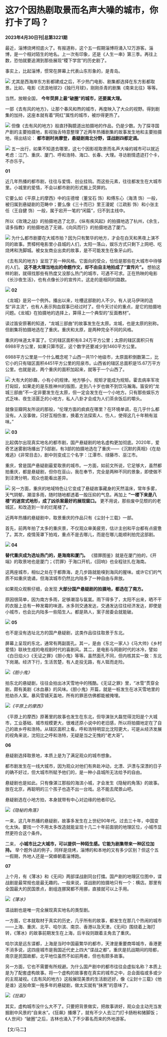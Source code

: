 # 这7个因热剧取景而名声大噪的城市，你打卡了吗？

**2023年4月30日刊|总第3221期**

最近，淄博烧烤彻底火了。有报道称，这个五一假期淄博将涌入12万游客。淄博，是一个相对陌生的地名。上一次有印象，还是《人生一串》第三季。再往上数，恐怕就要追溯到那些展现“稷下学宫”的历史剧了。

事实上，比起淄博，惯常在屏幕上代表山东形象的，是青岛。

![](https://inews.gtimg.com/newsapp_bt/0/15787055779/1000)
尤其是西海岸东方影都建成之后，不少热门电影、剧集都选择在东方影都取景。比如，电影《流浪地球2》《独行月球》，刚刚杀青的剧集《南来北往》等等。

当然，放眼全国， **今年荧屏上最“破圈”的城市，还要属大理。**

一部《去有风的地方》，让那个春风和煦的城市，再度映入了大众的视野。得到剧集的加持，这座本就有着“网红”属性的城市，被炒得更热了。

![](https://inews.gtimg.com/newsapp_bt/0/15787055781/1000)
但像《去有风的地方》般直抒胸臆道出拍摄地的作品，仍是少数。为了探寻国产剧的主要拍摄地，影视独舌特意整理了近两年热播剧集的故事发生地和主要拍摄地，得出结论：
**都市剧时尚摩登，悬疑剧南北分野，谍战剧四都定调。**

![](https://inews.gtimg.com/newsapp_bt/0/15787055859/1000)
五一出行，如果不知道去哪里，这七个因影视取景而名声大噪的城市可以就近考虑：江门、重庆、厦门、呼和浩特、海口、长春、大理。寻访剧情遗迹打个卡，不亦乐乎。

**01**

近几年热播的都市剧，往往与爱情、创业挂钩。而这些元素，往往都发生在大城市里。小城里的爱情，不会以都市剧的形式搬上荧屏的。

它要么如《平原上的摩西》中的庄德增（董宝石 饰）和傅东心（海清 饰）一般，被归属到悬疑剧的范畴中；要么像《三十而已》里王漫妮（江疏影 饰）和小张主任（王自健
饰）一般，属于宕开一笔的“闲篇”，归不到主线中。

所以《玫瑰之战》的拍摄地选了北京，《纵有疾风起》的拍摄地选了杭州，《余生，请多指教》的拍摄地选了无锡，《向风而行》的拍摄地选了厦门。

![](https://inews.gtimg.com/newsapp_bt/0/15787055860/1000)
为什么都市剧要在大城市拍？因为只有繁华的地方，才会在白天和黑夜上演不同的故事。贾樟柯电影里小县城的人们，太阳一落山，娱乐方式只剩下上网吧、吃烧烤和洗脚城。被女友商业出卖的故事，是不可能发生在象牙山的。

《去有风的地方》呈现了另一种风格。它面向的受众，恰恰是那些在大城市中待够的人们。 **这不是大理当地出的命题作文，却不由自主地拍成了“宣传片”。**
想拍这样的剧，就得找那些有热度又没那么热门的城市，可遇不可求。正在热映的电影《长沙夜生活》，也有点像长沙的宣传片。这走的是相同的路数。

![](https://inews.gtimg.com/newsapp_bt/0/15787055865/1000)
**02**

《龙城》是另一个例外。播出以来，吐槽这部剧的人不少。有人说马伊琍的造型“非主流”，也有人表示狗血叙事已经过时了。但今天讨论的重点，是它的拍摄地问题。《龙城》在拍摄地的选择上，算得上一个典型的“反面教材”。

读过笛安原著的知道，“龙城三部曲”的故事发生在太原。龙城，也是太原的别称。但剧集将拍摄地选在了重庆。重庆和太原，是两种完全不同的风格。

重庆的味道太丰富了。它的辖区面积有8.24万平方公里；太原的辖区面积只有6988平方公里，如果只算市区，这个数字还要减少到1460平方公里。

6988平方公里是一个什么概念呢？山西一共11个地级市，太原面积倒数第二，比它小的只有辖区面积4451平方公里的阳泉市。山西省的辖区总面积是15.67万平方公里。也就是说，两个重庆的面积加起来，就等于一个山西了。

![](https://inews.gtimg.com/newsapp_bt/0/15787055931/1000)
大有大的妙趣，小有小的规律。地方够小，规矩才能成为规矩。霍去病率军攻打匈奴，如果走的是东胜神州的版图，走到八十岁也做不到饮马瀚海。笛安的“龙城三部曲”不一定非要发生在太原，但一定会发生在一个小地方。只有那些娱乐方式乏味、夜生活匮乏的小地方，私人八卦才会成为人们茶余饭后的嚼头。

就像豆瓣网友所说的那般，“伦理方面的疯疯在哪里？在环境单调，在几乎什么都没有。人没事做，只好互相伤害，换着方法探索人、伤人，使得这几十年稍有滋味。”

![](https://inews.gtimg.com/newsapp_bt/0/15787055933/1000)
**03**

比起偶尔出现真实地名的都市剧，国产悬疑剧的地名虚构更加彻底。2020年，爱奇艺迷雾剧场播出了5部剧，有3部的拍摄地选在了重庆——《沉默的真相》《在劫难逃》《非常目击》，剧中则变成三个名字：江潭市、绿藤市、巫江市。

重庆，曾是国产悬疑剧最爱取景的城市。一方面，如前文所说，它足够大，虽然都拍重庆，都是悬疑剧，但你在巫山，我在奉节，完全是两种不同的景象，即使做不到泾渭分明，观众也能看出差异。

![](https://inews.gtimg.com/newsapp_bt/0/15787055944/1000)
另一方面，重庆的地域特色让它变成了悬疑故事藏身的天然温床，常年多雾，天气阴郁，潮湿多雨，随时随地都透着一股压抑的气息。再加上
**“一楼下来是八楼”的迷宫式地形，成了凶杀案最好的展现窗口。** 更不用说，那些废中见颓的的老城区，和改造到一半的烂尾楼了。

近两年热播的悬疑剧中，取景重庆的作品只有《尘封十三载》一部。

首先，前两年拍了太多的重庆景，不仅观众审美疲劳，估计主创和平台都有点疲惫了。其次，疫情笼罩下拍戏，重点不是去哪儿，而是在哪儿能顺利拍完这部剧。

![](https://inews.gtimg.com/newsapp_bt/0/15787056022/1000)
**04**

**替代重庆成为选址热门的，是海南和厦门。** 《猎罪图鉴》就是在厦门拍的，《开端》的取景地也是厦门；《罚罪》于海口开机，《回响》也全程驻扎在海南。

这两座城市，相似之处在于都靠海，走几步路就能嗅到海风的腥味。或许它们的气质不如重庆诡谲，但海滨城市仍然比内陆多了一种自由与奔放。

如果观众观察仔细，会发现 **大部分国产悬疑剧的拍摄地，都选在了南方。**

原因很简单，因为南方多雨，足够潮湿与氤氲。雨下得多了，太阳不出来，晒不干的衣服上总有一种发霉的味道。水多则交通发达，交通发达往往经济发达，即使是小城市，也会比内陆多一些陌生人。都是熟人，案子居委会就能破。

![](https://inews.gtimg.com/newsapp_bt/0/15787056023/1000)
**05**

也不是没有选址北方的国产悬疑剧，这类作品往往取景于东北。

屏幕上呈现的东北，通常有两副面孔。其一，是由《东北一家人》《马大帅》《乡村爱情》联袂生成的电视剧时代的喜剧风。其二，是电影与网剧时代的冰冷，譬如《白日焰火》《无证之罪》《胆小鬼》等等。虽然面孔不同，但内核其实一致：东北下岗潮。经济下行，生活苦楚，有人走投无路，有人铤而走险。

![](https://inews.gtimg.com/newsapp_match/0/15155983728/0)_《胆小鬼》_

拍东北的悬疑剧，往往会拍出冰天雪地中的残酷。《无证之罪》里，“冰雪”贯穿全剧，颇有美剧《冰血暴》的风味。《胆小鬼》开篇，就是一桩发生在冰天雪地里的抢劫杀人案。暴风雪铺天盖地，所有的罪恶仿佛都能被掩埋。

![](https://inews.gtimg.com/newsapp_bt/0/15615026279/1000)_《平原上的摩西》_

《平原上的摩西》原著里的故事也发生在东北，但导演张大磊觉得沈阳是个大城市，工业基础、城市规模更大，很难还原小说中的老旧感，所以将拍摄地定在了自己的故乡呼和浩特。从辖区面积上看，呼和浩特明显比沈阳更大，可是从经济发展的视角来说，沈阳比之呼和浩特，无疑是当之无愧的“老大哥”。

**06**

悬疑剧选择取景地，本质上是为了满足观众的城市想象。

都市剧发生在一线大城市，因为观众对他们有奔赴冲动，北漂、沪漂与深漂的日子的确不好过，但大城市所赋予他们的，是一种小县城所无法给予的自由。

悬疑剧也是如此。只有像湛江那般的海滨小城，才会发生《隐秘的角落》的故事。放在北京，再聪明的三个孩子也造不出一台戏。总不能去爬景山吧。

悬疑剧选在小地方拍，本身就带有中心对边缘的他者印记。

![](https://inews.gtimg.com/newsapp_bt/0/15787056078/1000)_《隐秘的角落》_

一来，这几年热播的悬疑剧，故事多发生在上世纪90年代。过去三十年，中国变化太快。要找一个不用太多改造就能呈现十几二十年前面貌的地理区位，小城市显然更符合这个条件。

二来， **小城市比之大城市，可以提供一种陌生感。它能为剧集带来一种区位加持。**
举个题外话的例子，同样是烧烤，淄博的和本地的又有多少区别？但这个五一假期，外地人还是一窝蜂朝着淄博跑。

**07**

上个月，有《薄冰》和《无间》两部谍战剧同台打擂。国产剧的地理区位图中，谍战剧是最常规也是最无趣的。一般来说，谍战剧的拍摄地只有一个：横店。那里有全国最大的民国景点，剧组连挪窝都不用挪，直接就可以上手用。

![](https://inews.gtimg.com/newsapp_bt/0/15787056081/1000)_《薄冰》_

谍战剧也是唯一完全展现真实地名的类型剧。

一方面，它本就取材于真实的历史，几乎所有的故事，都发生在那几个热闹的城市——上海、重庆、北平、哈尔滨、南京、香港以及天津。《无间》围绕着上海打转，《薄冰》的故事前期发生在上海，后半段则跟着主角去了重庆。

哈尔滨是远东谍都，上海是当时中国最繁华的都市，天津是重要商埠城市，香港更不消多说，这四座城市是我国近代史上四大“谍战之都”。重庆是抗战期间的陪都，南京是民国故都，北平地位虽然不如前两者，但也有颇多故事。

另一方面，它也不需要有所规避。为什么国产剧中的都市往往会虚拟名称？本质上是为了配套虚构故事。将一个虚构的故事套在真实的城市之中，总会面临或多或少的主观凝视。《去有风的地方》这般展现美景的生活剧还好，像《尘封十三载》《他是谁》这般命案一拖多年的悬疑剧，做太实就有“抹黑”的意味了。

![](https://inews.gtimg.com/newsapp_bt/0/15787056146/1000)_《狂飙》_

其实，虚构城市没什么大不了。只要把背景做实，把故事讲好，观众会主动充当发掘剧中风景的“自来水”。《狂飙》播爆了，就有不少人去江门打卡肠粉和猪脚饭；《人世间》“破圈”之后，吉林也涌入了不少慕名而来的外地游客。

【文/马二】

